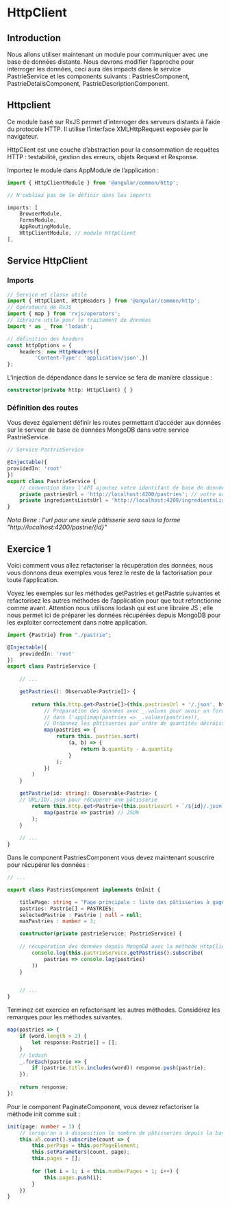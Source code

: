 # HttpClient

## Introduction

Nous allons utiliser maintenant un module pour communiquer avec une base de données distante. 
Nous devrons modifier l’approche pour interroger les données, ceci aura des impacts dans le 
service PastrieService et les components suivants : 
PastriesComponent, PastrieDetailsComponent, PastrieDescriptionComponent.

## Httpclient

Ce module basé sur RxJS permet d’interroger des serveurs distants à l’aide du protocole HTTP. 
Il utilise l’interface XMLHttpRequest exposée par le navigateur.

HttpClient est une couche d’abstraction pour la consommation de requêtes HTTP : 
testabilité, gestion des erreurs, objets Request et Response.

Importez le module dans AppModule de l’application :

```typescript
import { HttpClientModule } from '@angular/common/http';

// N'oubliez pas de le définir dans les imports

imports: [
    BrowserModule,
    FormsModule,
    AppRoutingModule,
    HttpClientModule, // module HttpClient
],
```

##  Service HttpClient

### Imports 

```typescript
// Service et classe utile
import { HttpClient, HttpHeaders } from '@angular/common/http';
// Opérateurs de RxJS
import { map } from 'rxjs/operators';
// libraire utile pour le traitement de données
import * as _ from 'lodash';

// définition des headers
const httpOptions = {
    headers: new HttpHeaders({
         'Content-Type': 'application/json',})
};
```

L’injection de dépendance dans le service se fera de manière classique : 

```typescript
constructor(private http: HttpClient) { }
```

### Définition des routes

Vous devez également définir les routes permettant d’accéder aux données sur le
serveur de base de données MongoDB dans votre service PastrieService.

```typescript
// Service PastrieService

@Injectable({
providedIn: 'root'
})
export class PastrieService {
    // convention dans l'API ajoutez votre identifant de base de données
    private pastriesUrl = 'http://localhost:4200/pastries'; // votre url locale pour les pâtisseries
    private ingredientsListsUrl = 'http://localhost:4200/ingredientsLists'; // votre url locale pour la liste des ingrédients
}
```

*Nota Bene : l'url pour une seule pâtisserie sera sous la forme "http://localhost:4200/pastrie/{id}"*

## Exercice 1

Voici comment vous allez refactoriser la récupération des données, 
nous vous donnons deux exemples vous ferez le reste de la factorisation pour toute l’application.

Voyez les exemples sur les méthodes getPastries et getPastrie suivantes et 
refactorisez les autres méthodes de l’application pour que tout refonctionne comme avant.
Attention nous utilisons lodash qui est une libraire JS ; elle nous permet ici de préparer 
les données récupérées depuis MongoDB pour les exploiter correctement dans notre application.

```typescript
import {Pastrie} from "./pastrie";

@Injectable({
    providedIn: 'root'
})
export class PastrieService {
    
    // ...

    getPastries(): Observable<Pastrie[]> {
        
        return this.http.get<Pastrie[]>(this.pastriesUrl + '/.json', httpOptions).pipe(
            // Préparation des données avec _.values pour avoir un format exploitable 
            // dans l'applimap(pastries => _.values(pastries)),
            // Ordonnez les pâtisseries par ordre de quantités décroissantes
            map(pastries => {
                return this._pastries.sort(
                    (a, b) => {
                        return b.quantity - a.quantity
                    }
                );
            })
        )
    }

    getPastrie(id: string): Observable<Pastrie> {
    // URL/ID/.json pour récupérer une pâtisserie
        return this.http.get<Pastrie>(this.pastriesUrl + `/${id}/.json`).pipe(
            map(pastrie => pastrie) // JSON
        );
    }
    
    // ...
}
```

Dans le component PastriesComponent vous devez maintenant souscrire pour récupérer les données :

```typescript
// ...

export class PastriesComponent implements OnInit {

    titlePage: string = "Page principale : liste des pâtisseries à gagner";
    pastries: Pastrie[] = PASTRIES;
    selectedPastrie : Pastrie | null = null;
    maxPastries : number = 3;

    constructor(private pastrieService: PastrieService) {
        
    // récupération des données depuis MongoDB avec la méthode HttpClient
        console.log(this.pastrieService.getPastries().subscribe(
            pastries => console.log(pastries)
        ))
    }


    // ...
}
```

Terminez cet exercice en refactorisant les autres méthodes. 
Considérez les remarques pour les méthodes suivantes.

```typescript
map(pastries => {
    if (word.length > 2) {
        let response:Pastrie[] = [];
    }
    // lodash
    _.forEach(pastrie => {
        if (pastrie.title.includes(word)) response.push(pastrie);
    });
    
    return response;
})
```

Pour le component PaginateComponent, vous devrez refactoriser la méthode init
comme suit :

```typescript
init(page: number = 1) {
    // lorsqu'on a à disposition le nombre de pâtisseries depuis la base de données :
    this.aS.count().subscribe(count => {
        this.perPage = this.perPageElement;
        this.setParameters(count, page);
        this.pages = [];
        
        for (let i = 1; i < this.numberPages + 1; i++) {
            this.pages.push(i);
        }
    })
}
```
